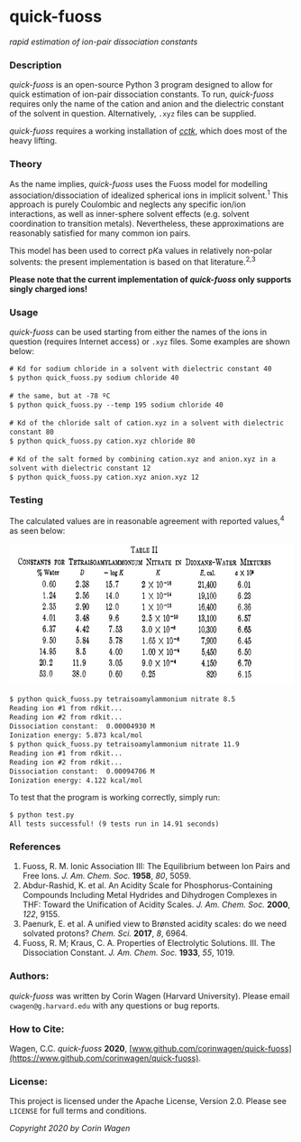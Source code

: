 # quick-fuoss

*rapid estimation of ion-pair dissociation constants*

### Description

*quick-fuoss* is an open-source Python 3 program designed to allow for quick estimation of ion-pair dissociation constants.
To run, *quick-fuoss* requires only the name of the cation and anion and the dielectric constant of the solvent in question.
Alternatively, `.xyz` files can be supplied.

*quick-fuoss* requires a working installation of [*cctk*](https://cctk.readthedocs.io/en/latest/), which does most of the heavy lifting.

### Theory

As the name implies, *quick-fuoss* uses the Fuoss model for modelling association/dissociation of idealized spherical ions in implicit solvent.<sup>1</sup>
This approach is purely Coulombic and neglects any specific ion/ion interactions, as well as inner-sphere solvent effects (e.g. solvent coordination to transition metals). 
Nevertheless, these approximations are reasonably satisfied for many common ion pairs.

This model has been used to correct p*K*a values in relatively non-polar solvents: the present implementation is based on that literature.<sup>2,3</sup>

**Please note that the current implementation of *quick-fuoss* only supports singly charged ions!**

### Usage

*quick-fuoss* can be used starting from either the names of the ions in question (requires Internet access) or `.xyz` files. Some examples are shown below:

```
# Kd for sodium chloride in a solvent with dielectric constant 40
$ python quick_fuoss.py sodium chloride 40

# the same, but at -78 ºC
$ python quick_fuoss.py --temp 195 sodium chloride 40

# Kd of the chloride salt of cation.xyz in a solvent with dielectric constant 80
$ python quick_fuoss.py cation.xyz chloride 80

# Kd of the salt formed by combining cation.xyz and anion.xyz in a solvent with dielectric constant 12
$ python quick_fuoss.py cation.xyz anion.xyz 12
```

### Testing

The calculated values are in reasonable agreement with reported values,<sup>4</sup> as seen below:

<img src="static/test_data.png" height=250>

```
$ python quick_fuoss.py tetraisoamylammonium nitrate 8.5
Reading ion #1 from rdkit...
Reading ion #2 from rdkit...
Dissociation constant:	0.00004930 M
Ionization energy: 5.873 kcal/mol
$ python quick_fuoss.py tetraisoamylammonium nitrate 11.9
Reading ion #1 from rdkit...
Reading ion #2 from rdkit...
Dissociation constant:	0.00094706 M
Ionization energy: 4.122 kcal/mol
```
To test that the program is working correctly, simply run:

```
$ python test.py
All tests successful! (9 tests run in 14.91 seconds)
```

### References

1. Fuoss, R. M. Ionic Association III: The Equilibrium between Ion Pairs and Free Ions. *J. Am. Chem. Soc.* **1958**, *80*, 5059.
2. Abdur-Rashid, K. et al. An Acidity Scale for Phosphorus-Containing Compounds Including Metal Hydrides and Dihydrogen Complexes in THF: Toward the Unification of Acidity Scales. *J. Am. Chem. Soc.* **2000**, *122*, 9155.
3. Paenurk, E. et al. A unified view to Brønsted acidity scales: do we need solvated protons? *Chem. Sci.* **2017**, *8*, 6964.
4. Fuoss, R. M; Kraus, C. A. Properties of Electrolytic Solutions. III. The Dissociation Constant. *J. Am. Chem. Soc.* **1933**, *55*, 1019.

### Authors:

*quick-fuoss* was written by Corin Wagen (Harvard University). Please email `cwagen@g.harvard.edu` with any questions or bug reports.

### How to Cite:

Wagen, C.C. *quick-fuoss* **2020**, [www.github.com/corinwagen/quick-fuoss](https://www.github.com/corinwagen/quick-fuoss).

### License:

This project is licensed under the Apache License, Version 2.0.  Please see `LICENSE` for full terms and conditions.


*Copyright 2020 by Corin Wagen*
